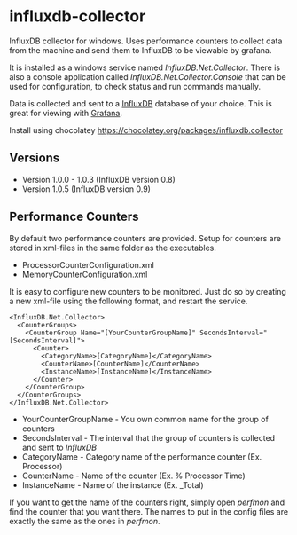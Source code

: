 # influxdb-collector
InfluxDB collector for windows. Uses performance counters to collect data from the machine and send them to InfluxDB to be viewable by grafana.

It is installed as a windows service named *InfluxDB.Net.Collector*. There is also a console application called *InfluxDB.Net.Collector.Console* that can be used for configuration, to check status and run commands manually.

Data is collected and sent to a [InfluxDB](https://github.com/influxdb/influxdb) database of your choice. This is great for viewing with [Grafana](https://github.com/grafana/grafana).

Install using chocolatey
https://chocolatey.org/packages/influxdb.collector

## Versions
- Version 1.0.0 - 1.0.3 (InfluxDB version 0.8)
- Version 1.0.5 (InfluxDB version 0.9)

## Performance Counters

By default two performance counters are provided. Setup for counters are stored in xml-files in the same folder as the executables.
- ProcessorCounterConfiguration.xml
- MemoryCounterConfiguration.xml

It is easy to configure new counters to be monitored. Just do so by creating a new xml-file using the following format, and restart the service.

```
<InfluxDB.Net.Collector>
  <CounterGroups>
    <CounterGroup Name="[YourCounterGroupName]" SecondsInterval="[SecondsInterval]">
      <Counter>
        <CategoryName>[CategoryName]</CategoryName>
        <CounterName>[CounterName]</CounterName>
        <InstanceName>[InstanceName]</InstanceName>
      </Counter>
    </CounterGroup>
  </CounterGroups>
</InfluxDB.Net.Collector>
```

- YourCounterGroupName - You own common name for the group of counters
- SecondsInterval - The interval that the group of counters is collected and sent to *InfluxDB*
- CategoryName - Category name of the performance counter (Ex. Processor)
- CounterName - Name of the counter (Ex. % Processor Time)
- InstanceName - Name of the instance (Ex. _Total)

If you want to get the name of the counters right, simply open *perfmon* and find the counter that you want there. The names to put in the config files are exactly the same as the ones in *perfmon*.
